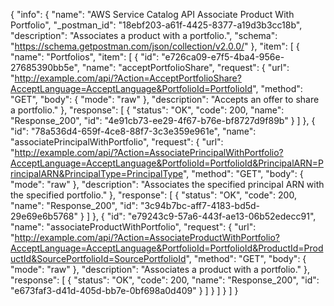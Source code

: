 {
  "info": {
    "name": "AWS Service Catalog API Associate Product With Portfolio",
    "_postman_id": "18ebf203-a61f-4425-8377-a19d3b3cc18b",
    "description": "Associates a product with a portfolio.",
    "schema": "https://schema.getpostman.com/json/collection/v2.0.0/"
  },
  "item": [
    {
      "name": "Portfolios",
      "item": [
        {
          "id": "e726ca09-e7f5-4ba4-956e-27685390bb5e",
          "name": "acceptPortfolioShare",
          "request": {
            "url": "http://example.com/api/?Action=AcceptPortfolioShare?AcceptLanguage=AcceptLanguage&PortfolioId=PortfolioId",
            "method": "GET",
            "body": {
              "mode": "raw"
            },
            "description": "Accepts an offer to share a portfolio."
          },
          "response": [
            {
              "status": "OK",
              "code": 200,
              "name": "Response_200",
              "id": "4e91cb73-ee29-4f67-b76e-bf8727d9f89b"
            }
          ]
        },
        {
          "id": "78a536d4-659f-4ce8-88f7-3c3e359e961e",
          "name": "associatePrincipalWithPortfolio",
          "request": {
            "url": "http://example.com/api/?Action=AssociatePrincipalWithPortfolio?AcceptLanguage=AcceptLanguage&PortfolioId=PortfolioId&PrincipalARN=PrincipalARN&PrincipalType=PrincipalType",
            "method": "GET",
            "body": {
              "mode": "raw"
            },
            "description": "Associates the specified principal ARN with the specified portfolio."
          },
          "response": [
            {
              "status": "OK",
              "code": 200,
              "name": "Response_200",
              "id": "3c94b7bc-aff7-4183-bd5d-29e69e6b5768"
            }
          ]
        },
        {
          "id": "e79243c9-57a6-443f-ae13-06b52edecc91",
          "name": "associateProductWithPortfolio",
          "request": {
            "url": "http://example.com/api/?Action=AssociateProductWithPortfolio?AcceptLanguage=AcceptLanguage&PortfolioId=PortfolioId&ProductId=ProductId&SourcePortfolioId=SourcePortfolioId",
            "method": "GET",
            "body": {
              "mode": "raw"
            },
            "description": "Associates a product with a portfolio."
          },
          "response": [
            {
              "status": "OK",
              "code": 200,
              "name": "Response_200",
              "id": "e673faf3-d41d-405d-bb7e-0bf698a0d409"
            }
          ]
        }
      ]
    }
  ]
}
